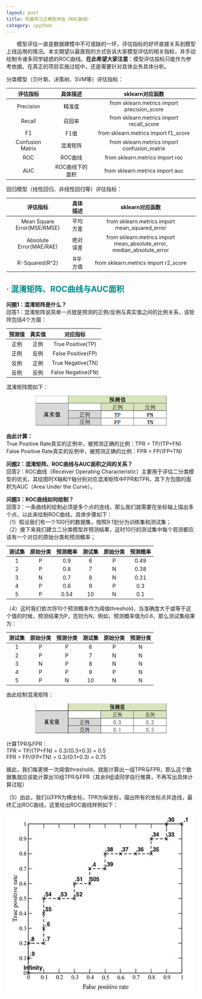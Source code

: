 ```yaml
---
layout: post
title: 机器学习之模型评估（ROC曲线）
category: cpython
---
```


&emsp;&emsp;模型评估一直是数据建模中不可或缺的一环，评估指标的好坏直接关系到模型上线运用的情况。本文期望以最直观的方式告诉大家模型评估的相关指标，并手动绘制令诸多同学疑惑的ROC曲线。**在此希望大家注意**：模型评估指标只能作为参考依据，在真正的项目实施过程中，还是需要针对具体业务具体分析。

分类模型（贝叶斯、决策树、SVM等）评估指标：
     
|评估指标  |具体描述  |sklearn对应函数  |  
|:----:|:----:|:----:|   
|Precision|精准度|from sklearn.metrics import precision_score|  
|Recall|召回率|from sklearn.metrics import recall_score|  
|F1|F1值|from sklearn.metrics import f1_score|  
|Confusion Matrix|混淆矩阵|from sklearn.metrics import confusion_matrix|  
|ROC|ROC曲线|from sklearn.metrics import roc|  
|AUC|ROC曲线下的面积|from sklearn.metrics import auc|  

回归模型（线性回归、非线性回归等）评估指标：  
   
|评估指标  |具体描述  |sklearn对应函数  |  
|:----:|:----:|:----:|  
|Mean Square Error(MSE/RMSE)|平均方差|from sklearn.metrics import mean_squared_error|  
|Absolute Error(MAE/RAE)|绝对误差|from sklearn.metrics import mean_absolute_error, median_absolute_error|  
|R-Squared(R^2)|R平方值|from sklearn.metrics import r2_score|     

## **<span style="color:#008B8B;">· 混淆矩阵、ROC曲线与AUC面积</span>**      
**问题1：混淆矩阵是什么？**       
回答1：混淆矩阵说简单一点就是预测的正例/反例与真实值之间的比例关系，该矩阵包括4个方面：       
         
|预测值 |真实值 |对应指标 |  
|:----:|:----:|:----:|
|正例|正例|True Positive(TP) |    
|正例|反例|False Positive(FP) |    
|反例|正例|True Negative(TN) |   
|反例|反例|False Negative(FN) |    

混淆矩阵图如下：    

<div align="center">
<img width="350" height="80" src="https://raw.githubusercontent.com/carrylaw/IMG/master/img_ml/sucai04.png" />
</div> 

**由此计算：**                 
True Positive Rate真实的正例中，被预测正确的比例：TPR = TP/(TP+FN)    
False Positive Rate真实的反例中，被预测正确的比例：FPR = FP/(FP+TN)                

**问题2：混淆矩阵、ROC曲线与AUC面积之间的关系？**           
回答2：ROC曲线（Receiver Operating Characteristic）主要用于评估二分类模型的优劣，其绘图时X轴和Y轴分别对应混淆矩阵中FPR和TPR，其下方包围的面积为AUC（Area Under the Curve）。

**问题3：ROC曲线如何绘制？**           
回答3：一条曲线的绘制必须是多个点的连线，那么我们就需要在坐标轴上描出多个点，以此来绘制ROC曲线，具体步骤如下：     
（1）假设我们有一个100行的数据集，按照9:1划分为训练集和测试集；       
（2）接下来我们建立二分类模型并预测结果，这时10行的测试集中每个观测都应该有一个对应的原始分类和预测概率；       

|测试集 |原始分类 |预测概率 |测试集 |原始分类 |预测概率 |
|:----:|:----:|:----:|:----:|:----:|:----:|
|1|P|0.9|6|P|0.49|
|2|P|0.8|7|N|0.38|
|3|N|0.7|8|N|0.31|
|4|P|0.6|9|P|0.3|
|5|P|0.54|10|N|0.1|   
 
（4）这时我们依次将10个预测概率作为阈值threshold，当准确度大于或等于这个值的时候，预测结果为P，否则为N，例如，预测概率值为0.6，那么测试集结果为：

|测试集 |原始分类 |预测分类 |测试集 |原始分类 |预测分类 |
|:----:|:----:|:----:|:----:|:----:|:----:|
|1|P|P|6|P|N|
|2|P|P|7|N|N|
|3|N|P|8|N|N|
|4|P|P|9|P|N|
|5|P|N|10|N|N|   

由此绘制混淆矩阵：   

<div align="center">
<img width="350" height="80" src="https://raw.githubusercontent.com/carrylaw/IMG/master/img_ml/sucai05.png" />
</div> 

计算TPR与FPR：     
TPR = TP/(TP+FN) = 0.3/(0.3+0.3) = 0.5   
FPR = FP/(FP+TN) = 0.3/(0.1+0.3) = 0.75

据此，我们每更换一次阈值threshold，就能计算出一组TPR与FPR，那么这个数据集就应该能计算出10组TPR与FPR（其余9组请同学自行推算，不再写出具体计算过程）    

（5）由此，我们以FPR为横坐标，TPR为纵坐标，描出所有的坐标点并连线，最终汇出ROC曲线，这里给出ROC曲线样例如下：  

<div align="center">
<img width="500" height="480" src="https://raw.githubusercontent.com/carrylaw/IMG/master/img_ml/sucai06.png" />
</div> 
       











